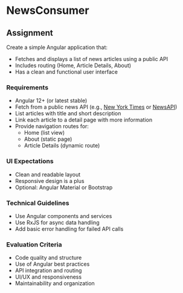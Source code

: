 # NewsConsumer

## Assignment

Create a simple Angular application that:
- Fetches and displays a list of news articles using a public API
- Includes routing (Home, Article Details, About)
- Has a clean and functional user interface

### Requirements
- Angular 12+ (or latest stable)
- Fetch from a public news API (e.g., [New York Times](https://developer.nytimes.com/) or [NewsAPI](https://newsapi.org/))
- List articles with title and short description
- Link each article to a detail page with more information
- Provide navigation routes for:
  - Home (list view)
  - About (static page)
  - Article Details (dynamic route)

### UI Expectations
- Clean and readable layout
- Responsive design is a plus
- Optional: Angular Material or Bootstrap

### Technical Guidelines
- Use Angular components and services
- Use RxJS for async data handling
- Add basic error handling for failed API calls

### Evaluation Criteria
- Code quality and structure
- Use of Angular best practices
- API integration and routing
- UI/UX and responsiveness
- Maintainability and organization

